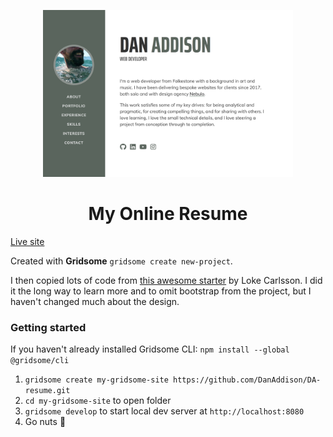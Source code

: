 <p align="center">
  <a href="https://resume.danaddison.uk">
    <img alt="screenshot of developer resume website" src="src/assets/images/resume-screenshot.jpg" width="400" />
  </a>
</p>
<h1 align="center">
  My Online Resume
</h1>

[Live site](https://resume.danaddison.uk)

Created with **Gridsome** `gridsome create new-project`.

I then copied lots of code from [this awesome starter](https://github.com/LokeCarlsson/gridsome-starter-resume) by Loke Carlsson. I did it the long way to learn more and to omit bootstrap from the project, but I haven't changed much about the design.

### Getting started

If you haven't already installed Gridsome CLI: `npm install --global @gridsome/cli`

1. `gridsome create my-gridsome-site https://github.com/DanAddison/DA-resume.git`
2. `cd my-gridsome-site` to open folder
3. `gridsome develop` to start local dev server at `http://localhost:8080`
4. Go nuts 🙌
